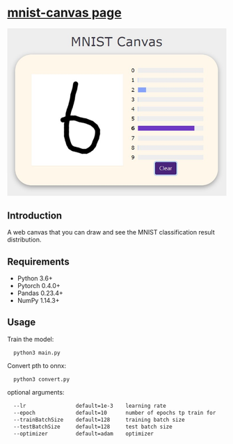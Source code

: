 # [mnist-canvas page](https://ruiyangju.github.io/mnist-canvas/)

<p align="center">
  <img src="mnist.jpg" width="640" title="mnist">
</p>

## Introduction
A web canvas that you can draw and see the MNIST classification result distribution.

## Requirements
* Python 3.6+
* Pytorch 0.4.0+
* Pandas 0.23.4+
* NumPy 1.14.3+

## Usage
  Train the model:
  
      python3 main.py
  
  Convert pth to onnx:
  
      python3 convert.py

  optional arguments:
  
      --lr                default=1e-3    learning rate
      --epoch             default=10      number of epochs tp train for
      --trainBatchSize    default=128     training batch size
      --testBatchSize     default=128     test batch size
      --optimizer         default=adam    optimizer

